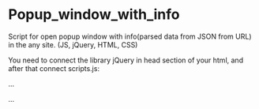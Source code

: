 # Popup_window_with_info

Script for open popup window with info(parsed data from JSON from URL) in the any site. (JS, jQuery, HTML, CSS)

You need to connect the library jQuery in head section of your html, and after that connect scripts.js:

...
<head>
<script src="https://ajax.googleapis.com/ajax/libs/jquery/3.2.1/jquery.min.js"></script>
<script src="scripts.js"></script>
<head>
...


